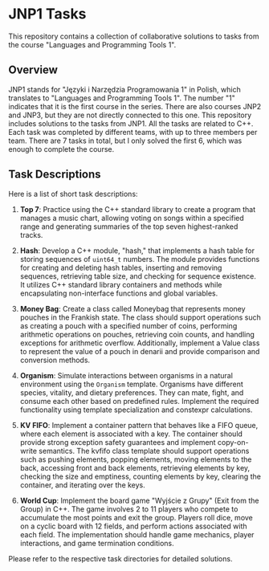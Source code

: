 # JNP1 Tasks

This repository contains a collection of collaborative solutions to tasks from
the course "Languages and Programming Tools 1".

## Overview

JNP1 stands for "Języki i Narzędzia Programowania 1" in Polish, which translates
to "Languages and Programming Tools 1". The number "1" indicates that it is the
first course in the series. There are also courses JNP2 and JNP3, but they are
not directly connected to this one. This repository includes solutions to the
tasks from JNP1. All the tasks are related to C++. Each task was completed by
different teams, with up to three members per team. There are 7 tasks in total,
but I only solved the first 6, which was enough to complete the course.

## Task Descriptions

Here is a list of short task descriptions:

1. **Top 7**: Practice using the C++ standard library to create a program that
manages a music chart, allowing voting on songs within a specified range and
generating summaries of the top seven highest-ranked tracks.

2. **Hash**: Develop a C++ module, "hash," that implements a hash table for
storing sequences of `uint64_t` numbers. The module provides functions for
creating and deleting hash tables, inserting and removing sequences, retrieving
table size, and checking for sequence existence. It utilizes C++ standard
library containers and methods while encapsulating non-interface functions and
global variables.

3. **Money Bag**: Create a class called Moneybag that represents money pouches
in the Frankish state. The class should support operations such as creating a
pouch with a specified number of coins, performing arithmetic operations on
pouches, retrieving coin counts, and handling exceptions for arithmetic
overflow. Additionally, implement a Value class to represent the value of a
pouch in denarii and provide comparison and conversion methods.

4. **Organism**: Simulate interactions between organisms in a natural
environment using the `Organism` template. Organisms have different species,
vitality, and dietary preferences. They can mate, fight, and consume each other
based on predefined rules. Implement the required functionality using template
specialization and constexpr calculations.

5. **KV FIFO**: Implement a container pattern that behaves like a FIFO queue,
where each element is associated with a key. The container should provide strong
exception safety guarantees and implement copy-on-write semantics. The kvfifo
class template should support operations such as pushing elements, popping
elements, moving elements to the back, accessing front and back elements,
retrieving elements by key, checking the size and emptiness, counting elements
by key, clearing the container, and iterating over the keys.

6. **World Cup**: Implement the board game "Wyjście z Grupy" (Exit from the
Group) in C++. The game involves 2 to 11 players who compete to accumulate the
most points and exit the group. Players roll dice, move on a cyclic board with
12 fields, and perform actions associated with each field. The implementation
should handle game mechanics, player interactions, and game termination
conditions.

Please refer to the respective task directories for detailed solutions.

